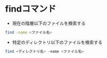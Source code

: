 # findコマンド

- 現在の階層以下のファイルを検索する 

```sh
find -name <ファイル名>
```

- 特定のディレクトリ以下のファイルを検索する

```sh
find <ディレクトリ名> -name <ファイル名>
```
